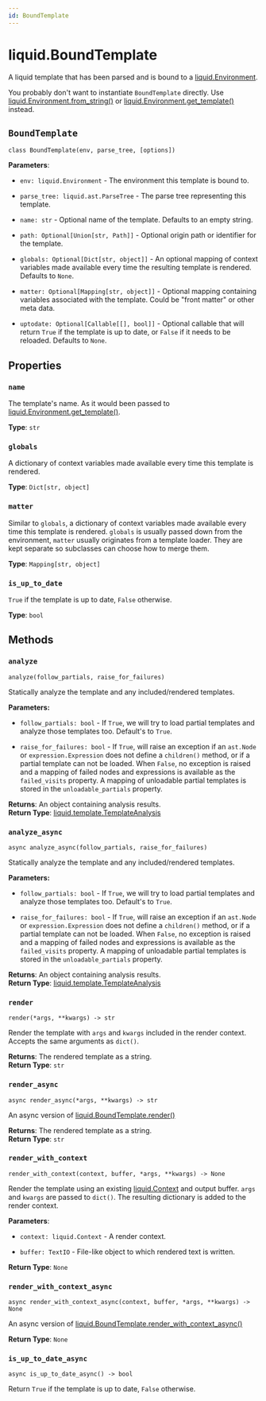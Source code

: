 ```yaml
---
id: BoundTemplate
---
```


# liquid.BoundTemplate

A liquid template that has been parsed and is bound to a [liquid.Environment](Environment).

You probably don't want to instantiate `BoundTemplate` directly. Use
[liquid.Environment.from_string()](Environment#from_string) or
[liquid.Environment.get_template()](Environment#get_template) instead.

## `BoundTemplate`

`class BoundTemplate(env, parse_tree, [options])`

**Parameters**:

- `env: liquid.Environment` - The environment this template is bound to.

- `parse_tree: liquid.ast.ParseTree` - The parse tree representing this template.

- `name: str` - Optional name of the template. Defaults to an empty string.

- `path: Optional[Union[str, Path]]` - Optional origin path or identifier for the template.

- `globals: Optional[Dict[str, object]]` - An optional mapping of context variables made available
  every time the resulting template is rendered. Defaults to `None`.

- `matter: Optional[Mapping[str, object]]` - Optional mapping containing variables associated with
  the template. Could be "front matter" or other meta data.

- `uptodate: Optional[Callable[[], bool]]` - Optional callable that will return `True` if the
  template is up to date, or `False` if it needs to be reloaded. Defaults to `None`.

## Properties

### `name`

The template's name. As it would been passed to [liquid.Environment.get_template()](Environment#get_template).

**Type**: `str`

### `globals`

A dictionary of context variables made available every time this template is rendered.

**Type**: `Dict[str, object]`

### `matter`

Similar to `globals`, a dictionary of context variables made available every time this template is
rendered. `globals` is usually passed down from the environment, `matter` usually originates from
a template loader. They are kept separate so subclasses can choose how to merge them.

**Type**: `Mapping[str, object]`

### `is_up_to_date`

`True` if the template is up to date, `False` otherwise.

**Type**: `bool`

## Methods

### `analyze`

`analyze(follow_partials, raise_for_failures)`

Statically analyze the template and any included/rendered templates.

**Parameters:**

- `follow_partials: bool` - If `True`, we will try to load partial templates and analyze those templates too. Default's to `True`.

- `raise_for_failures: bool` - If `True`, will raise an exception if an `ast.Node` or `expression.Expression` does not define a `children()` method, or if a partial template can not be loaded. When `False`, no exception is raised and a mapping of failed nodes and expressions is available as the `failed_visits` property. A mapping of unloadable partial templates is stored in the `unloadable_partials` property.

**Returns**: An object containing analysis results.  
**Return Type**: [liquid.template.TemplateAnalysis](./template-analysis.md)

### `analyze_async`

`async analyze_async(follow_partials, raise_for_failures)`

Statically analyze the template and any included/rendered templates.

**Parameters:**

- `follow_partials: bool` - If `True`, we will try to load partial templates and analyze those templates too. Default's to `True`.

- `raise_for_failures: bool` - If `True`, will raise an exception if an `ast.Node` or `expression.Expression` does not define a `children()` method, or if a partial template can not be loaded. When `False`, no exception is raised and a mapping of failed nodes and expressions is available as the `failed_visits` property. A mapping of unloadable partial templates is stored in the `unloadable_partials` property.

**Returns**: An object containing analysis results.  
**Return Type**: [liquid.template.TemplateAnalysis](./template-analysis.md)

### `render`

`render(*args, **kwargs) -> str`

Render the template with `args` and `kwargs` included in the render context. Accepts the same
arguments as `dict()`.

**Returns**: The rendered template as a string.  
**Return Type**: `str`

### `render_async`

`async render_async(*args, **kwargs) -> str`

An async version of [liquid.BoundTemplate.render()](#render)

**Returns**: The rendered template as a string.  
**Return Type**: `str`

### `render_with_context`

`render_with_context(context, buffer, *args, **kwargs) -> None`

Render the template using an existing [liquid.Context](Context) and output buffer. `args` and
`kwargs` are passed to `dict()`. The resulting dictionary is added to the render context.

**Parameters**:

- `context: liquid.Context` - A render context.

- `buffer: TextIO` - File-like object to which rendered text is written.

**Return Type**: `None`

### `render_with_context_async`

`async render_with_context_async(context, buffer, *args, **kwargs) -> None`

An async version of [liquid.BoundTemplate.render_with_context_async()](#async-render_with_context_async)

**Return Type**: `None`

### `is_up_to_date_async`

`async is_up_to_date_async() -> bool`

Return `True` if the template is up to date, `False` otherwise.
